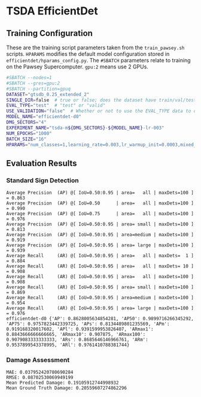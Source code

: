 # TSDA EfficientDet

## Training Configuration

These are the training script parameters taken from the `train_pawsey.sh` scripts. `HPARAMS` modifies the default model configuration stored in `efficientdet/hparams_config.py`. The `#SBATCH` parameters relate to training on the Pawsey Supercomputer. `gpu:2` means use 2 GPUs.

```bash
#SBATCH --nodes=1
#SBATCH --gres=gpu:2
#SBATCH --partition=gpuq
DATASET="gtsdb_0.25_extended_2"
SINGLE_DIR=false  # true or false; does the dataset have train/val/test subdirs, or just images and annotations
EVAL_TYPE="test"  # "test" or "valid"
USE_VALIDATION="false"  # Whether or not to use the EVAL_TYPE data to do validation while training
MODEL_NAME="efficientdet-d0"
DMG_SECTORS="4"
EXPERIMENT_NAME="tsda-m${DMG_SECTORS}-${MODEL_NAME}-lr-003"
NUM_EPOCHS="1000"
BATCH_SIZE="16"
HPARAMS="num_classes=1,learning_rate=0.003,lr_warmup_init=0.0003,mixed_precision=False,anchor_scale=1.5,num_damage_sectors=${DMG_SECTORS},max_level=7,damage_net=True"
```

## Evaluation Results
### Standard Sign Detection
```
Average Precision  (AP) @[ IoU=0.50:0.95 | area=   all | maxDets=100 ] = 0.863
Average Precision  (AP) @[ IoU=0.50      | area=   all | maxDets=100 ] = 0.990
Average Precision  (AP) @[ IoU=0.75      | area=   all | maxDets=100 ] = 0.976
Average Precision  (AP) @[ IoU=0.50:0.95 | area= small | maxDets=100 ] = 0.813
Average Precision  (AP) @[ IoU=0.50:0.95 | area=medium | maxDets=100 ] = 0.919
Average Precision  (AP) @[ IoU=0.50:0.95 | area= large | maxDets=100 ] = 0.939
Average Recall     (AR) @[ IoU=0.50:0.95 | area=   all | maxDets=  1 ] = 0.884
Average Recall     (AR) @[ IoU=0.50:0.95 | area=   all | maxDets= 10 ] = 0.908
Average Recall     (AR) @[ IoU=0.50:0.95 | area=   all | maxDets=100 ] = 0.908
Average Recall     (AR) @[ IoU=0.50:0.95 | area= small | maxDets=100 ] = 0.869
Average Recall     (AR) @[ IoU=0.50:0.95 | area=medium | maxDets=100 ] = 0.954
Average Recall     (AR) @[ IoU=0.50:0.95 | area= large | maxDets=100 ] = 0.976
efficientdet-d0 {'AP': 0.8628005634854281, 'AP50': 0.9899716266345292, 'AP75': 0.9757823442339725, 'APs': 0.8134489801235569, 'APm': 0.919168320017602, 'APl': 0.9391599953826407, 'ARmax1': 0.8843666666666665, 'ARmax10': 0.907875, 'ARmax100': 0.9079083333333333, 'ARs': 0.8685646146966761, 'ARm': 0.9537899543378995, 'ARl': 0.9761410788381744}
```
### Damage Assessment
```
MAE: 0.037952420780690284
RMSE: 0.08702530069949199
Mean Predicted Damage: 0.19105912744998932
Mean Ground Truth Damage: 0.20559607274862296
```